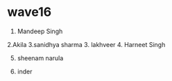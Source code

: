 # wave16
1. Mandeep Singh

2.Akila
3.sanidhya sharma
3. lakhveer
4. Harneet Singh

5. sheenam narula


5. inder

